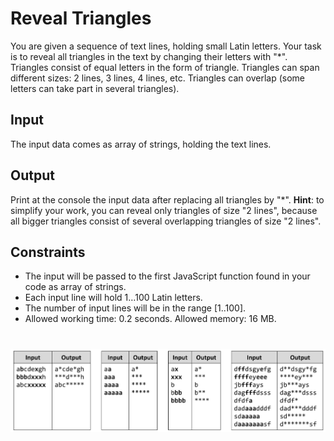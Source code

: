 # Reveal Triangles
  You are given a sequence of text lines, holding small Latin letters. Your task is to reveal all triangles in the text by
  changing their letters with "*". Triangles consist of equal letters in the form of triangle.
  Triangles can span different sizes: 2 lines, 3 lines, 4 lines, etc. Triangles can overlap (some letters can take part in
  several triangles).

## Input
  The input data comes as array of strings, holding the text lines.

## Output 
  Print at the console the input data after replacing all triangles by "*".
  __Hint__: to simplify your work, you can reveal only triangles of size "2 lines", because all bigger triangles consist of
  several overlapping triangles of size "2 lines".

## Constraints 
  - The input will be passed to the first JavaScript function found in your code as array of strings.
  - Each input line will hold 1…100 Latin letters.
  - The number of input lines will be in the range [1..100].
  - Allowed working time: 0.2 seconds. Allowed memory: 16 MB.

  # ![Examples](example.png)